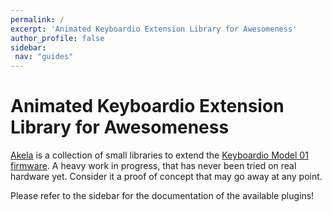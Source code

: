 ```yaml
---
permalink: /
excerpt: 'Animated Keyboardio Extension Library for Awesomeness'
author_profile: false
sidebar:
 nav: "guides"
---
```


**A**nimated **K**eyboardio **E**xtension **L**ibrary for **A**wesomeness
=========================================================================

[Akela][akela] is a collection of small libraries to extend
the [Keyboardio Model 01 firmware][kbdiofw]. A heavy work in progress, that has
never been tried on real hardware yet. Consider it a proof of concept that may
go away at any point.

 [kbdiofw]: https://github.com/Keyboardio/KeyboardioFirmware
 [akela]: https://github.com/algernon/Akela

Please refer to the sidebar for the documentation of the available plugins!
